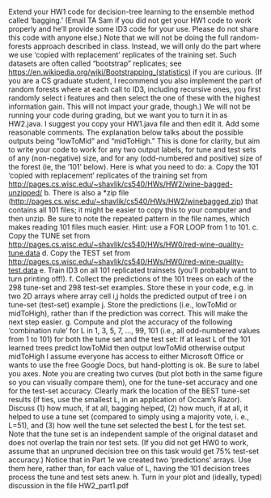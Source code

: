 Extend your HW1 code for decision-tree learning to the ensemble method called
‘bagging.’ (Email TA Sam if you did not get your HW1 code to work properly and he’ll
provide some ID3 code for your use. Please do not share this code with anyone else.)
Note that we will not be doing the full random-forests approach described in class. Instead,
we will only do the part where we use ‘copied with replacement’ replicates of the training
set. Such datasets are often called “bootstrap” replicates; see
https://en.wikipedia.org/wiki/Bootstrapping_(statistics) if you are curious. (If you are a CS
graduate student, I recommend you also implement the part of random forests where at each
call to ID3, including recursive ones, you first randomly select i features and then select the
one of these with the highest information gain. This will not impact your grade, though.)
We will not be running your code during grading, but we want you to turn it in as HW2.java.
I suggest you copy your HW1.java file and then edit it. Add some reasonable comments.
The explanation below talks about the possible outputs being “lowToMid” and
“midToHigh.” This is done for clarity, but aim to write your code to work for any two output
labels, for tune and test sets of any (non-negative) size, and for any (odd-numbered and
positive) size of the forest (ie, the ‘101’ below).
Here is what you need to do:
  a. Copy the 101 ‘copied with replacement’ replicates of the training set from
http://pages.cs.wisc.edu/~shavlik/cs540/HWs/HW2/wine-bagged-unzipped/
  b. There is also a *zip file (http://pages.cs.wisc.edu/~shavlik/cs540/HWs/HW2/winebagged.zip)
that contains all 101 files; it might be easier to copy this to your computer
and then unzip. Be sure to note the repeated pattern in the file names, which makes
reading 101 files much easier. Hint: use a FOR LOOP from 1 to 101.
  c. Copy the TUNE set from
http://pages.cs.wisc.edu/~shavlik/cs540/HWs/HW0/red-wine-quality-tune.data
  d. Copy the TEST set from
http://pages.cs.wisc.edu/~shavlik/cs540/HWs/HW0/red-wine-quality-test.data
  e. Train ID3 on all 101 replicated trainsets (you’ll probably want to turn printing off!).
  f. Collect the predictions of the 101 trees on each of the 298 tune-set and 298 test-set
examples. Store these in your code, e.g. in two 2D arrays where array cell i,j holds
the predicted output of tree i on tune-set (test-set) example j. Store the predictions
(i.e., lowToMid or midToHigh), rather than if the prediction was correct. This will
make the next step easier.
  g. Compute and plot the accuracy of the following ‘combination rule’ for L in 1, 3, 5, 7,
…, 99, 101 (i.e., all odd-numbered values from 1 to 101) for both the tune set and the
test set: 
If at least L of the 101 learned trees predict lowToMid then output lowToMid
otherwise output midToHigh
I assume everyone has access to either Microsoft Office or wants to use the free
Google Docs, but hand-plotting is ok. Be sure to label you axes.
Note you are creating two curves (but plot both in the same figure so you can visually
compare them), one for the tune-set accuracy and one for the test-set accuracy.
Clearly mark the location of the BEST tune-set results (if ties, use the smallest L, in
an application of Occam’s Razor).
Discuss (1) how much, if at all, bagging helped, (2) how much, if at all, it helped to
use a tune set (compared to simply using a majority vote, i. e., L=51), and (3) how
well the tune set selected the best L for the test set. Note that the tune set is an
independent sample of the original dataset and does not overlap the train nor test sets.
(If you did not get HW0 to work, assume that an unpruned decision tree on this task
would get 75% test-set accuracy.)
Notice that in Part 1e we created two ‘predictions’ arrays. Use them here, rather
than, for each value of L, having the 101 decision trees process the tune and test sets
anew.
  h. Turn in your plot and (ideally, typed) discussion in the file HW2_part1.pdf
